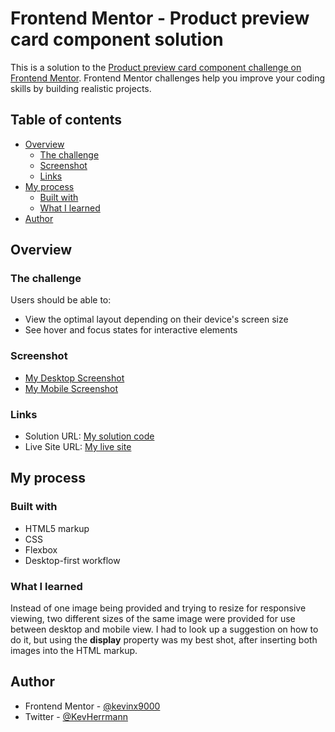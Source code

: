 # Frontend Mentor - Product preview card component solution

This is a solution to the [Product preview card component challenge on Frontend Mentor](https://www.frontendmentor.io/challenges/product-preview-card-component-GO7UmttRfa). Frontend Mentor challenges help you improve your coding skills by building realistic projects. 

## Table of contents

- [Overview](#overview)
  - [The challenge](#the-challenge)
  - [Screenshot](#screenshot)
  - [Links](#links)
- [My process](#my-process)
  - [Built with](#built-with)
  - [What I learned](#what-i-learned)
- [Author](#author)

## Overview

### The challenge

Users should be able to:

- View the optimal layout depending on their device's screen size
- See hover and focus states for interactive elements

### Screenshot

- [My Desktop Screenshot](my-desktop-screenshot.png)
- [My Mobile Screenshot](my-mobile-screenshot.png)

### Links

- Solution URL: [My solution code](https://github.com/kevinx9000/product-preview-card-component)
- Live Site URL: [My live site](https://kevinx9000.github.io/product-preview-card-component)

## My process

### Built with

- HTML5 markup
- CSS
- Flexbox
- Desktop-first workflow

### What I learned

Instead of one image being provided and trying to resize for responsive viewing, two different sizes of the same image were provided for use between desktop and mobile view. I had to look up a suggestion on how to do it, but using the **display** property was my best shot, after inserting both images into the HTML markup.

## Author

- Frontend Mentor - [@kevinx9000](https://www.frontendmentor.io/profile/kevinx9000)
- Twitter - [@KevHerrmann](https://www.twitter.com/KevHerrmann)


